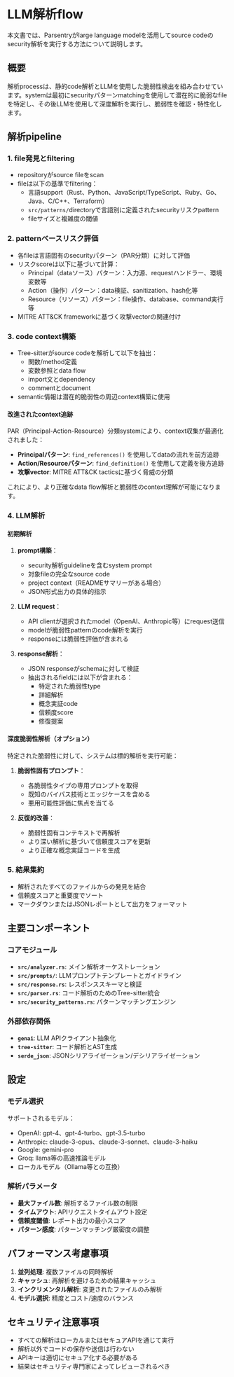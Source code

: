 # LLM解析flow

本文書では、Parsentryがlarge language modelを活用してsource codeのsecurity解析を実行する方法について説明します。

## 概要

解析processは、静的code解析とLLMを使用した脆弱性検出を組み合わせています。systemは最初にsecurityパターンmatchingを使用して潜在的に脆弱なfileを特定し、その後LLMを使用して深度解析を実行し、脆弱性を確認・特性化します。

## 解析pipeline

### 1. file発見とfiltering

- repositoryがsource fileをscan
- fileは以下の基準でfiltering：
  - 言語support（Rust、Python、JavaScript/TypeScript、Ruby、Go、Java、C/C++、Terraform）
  - `src/patterns/`directoryで言語別に定義されたsecurityリスクpattern
  - fileサイズと複雑度の閾値

### 2. patternベースリスク評価

- 各fileは言語固有のsecurityパターン（PAR分類）に対して評価
- リスクscoreは以下に基づいて計算：
  - Principal（dataソース）パターン：入力源、requestハンドラー、環境変数等
  - Action（操作）パターン：data検証、sanitization、hash化等
  - Resource（リソース）パターン：file操作、database、command実行等
- MITRE ATT&CK frameworkに基づく攻撃vectorの関連付け

### 3. code context構築

- Tree-sitterがsource codeを解析して以下を抽出：
  - 関数/method定義
  - 変数参照とdata flow
  - import文とdependency
  - commentとdocument
- semantic情報は潜在的脆弱性の周辺context構築に使用

#### 改進されたcontext追跡

PAR（Principal-Action-Resource）分類systemにより、context収集が最適化されました：

- **Principalパターン**: `find_references()` を使用してdataの流れを前方追跡
- **Action/Resourceパターン**: `find_definition()` を使用して定義を後方追跡  
- **攻撃vector**: MITRE ATT&CK tacticsに基づく脅威の分類

これにより、より正確なdata flow解析と脆弱性のcontext理解が可能になります。

### 4. LLM解析

#### 初期解析

1. **prompt構築**：
   - security解析guidelineを含むsystem prompt
   - 対象fileの完全なsource code
   - project context（READMEサマリーがある場合）
   - JSON形式出力の具体的指示

2. **LLM request**：
   - API clientが選択されたmodel（OpenAI、Anthropic等）にrequest送信
   - modelが脆弱性patternのcode解析を実行
   - responseには脆弱性評価が含まれる

3. **response解析**：
   - JSON responseがschemaに対して検証
   - 抽出されるfieldには以下が含まれる：
     - 特定された脆弱性type
     - 詳細解析
     - 概念実証code
     - 信頼度score
     - 修復提案

#### 深度脆弱性解析（オプション）

特定された脆弱性に対して、システムは標的解析を実行可能：

1. **脆弱性固有プロンプト**：
   - 各脆弱性タイプの専用プロンプトを取得
   - 既知のバイパス技術とエッジケースを含める
   - 悪用可能性評価に焦点を当てる

2. **反復的改善**：
   - 脆弱性固有コンテキストで再解析
   - より深い解析に基づいて信頼度スコアを更新
   - より正確な概念実証コードを生成

### 5. 結果集約

- 解析されたすべてのファイルからの発見を結合
- 信頼度スコアと重要度でソート
- マークダウンまたはJSONレポートとして出力をフォーマット

## 主要コンポーネント

### コアモジュール

- **`src/analyzer.rs`**: メイン解析オーケストレーション
- **`src/prompts/`**: LLMプロンプトテンプレートとガイドライン
- **`src/response.rs`**: レスポンススキーマと検証
- **`src/parser.rs`**: コード解析のためのTree-sitter統合
- **`src/security_patterns.rs`**: パターンマッチングエンジン

### 外部依存関係

- **`genai`**: LLM APIクライアント抽象化
- **`tree-sitter`**: コード解析とAST生成
- **`serde_json`**: JSONシリアライゼーション/デシリアライゼーション

## 設定

### モデル選択

サポートされるモデル：
- OpenAI: gpt-4、gpt-4-turbo、gpt-3.5-turbo
- Anthropic: claude-3-opus、claude-3-sonnet、claude-3-haiku
- Google: gemini-pro
- Groq: llama等の高速推論モデル
- ローカルモデル（Ollama等との互換）

### 解析パラメータ

- **最大ファイル数**: 解析するファイル数の制限
- **タイムアウト**: APIリクエストタイムアウト設定
- **信頼度閾値**: レポート出力の最小スコア
- **パターン感度**: パターンマッチング厳密度の調整

## パフォーマンス考慮事項

1. **並列処理**: 複数ファイルの同時解析
2. **キャッシュ**: 再解析を避けるための結果キャッシュ
3. **インクリメンタル解析**: 変更されたファイルのみ解析
4. **モデル選択**: 精度とコスト/速度のバランス

## セキュリティ注意事項

- すべての解析はローカルまたはセキュアAPIを通じて実行
- 解析以外でコードの保存や送信は行わない
- APIキーは適切にセキュア化する必要がある
- 結果はセキュリティ専門家によってレビューされるべき
